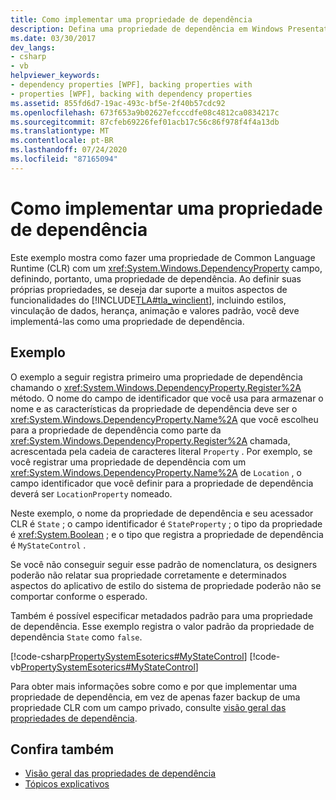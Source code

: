 ```yaml
---
title: Como implementar uma propriedade de dependência
description: Defina uma propriedade de dependência em Windows Presentation Foundation, fazendo backup de uma propriedade Common Language Runtime com um campo DependencyProperty.
ms.date: 03/30/2017
dev_langs:
- csharp
- vb
helpviewer_keywords:
- dependency properties [WPF], backing properties with
- properties [WPF], backing with dependency properties
ms.assetid: 855fd6d7-19ac-493c-bf5e-2f40b57cdc92
ms.openlocfilehash: 673f653a9b02627efcccdfe08c4812ca0834217c
ms.sourcegitcommit: 87cfeb69226fef01acb17c56c86f978f4f4a13db
ms.translationtype: MT
ms.contentlocale: pt-BR
ms.lasthandoff: 07/24/2020
ms.locfileid: "87165094"
---
```

# <a name="how-to-implement-a-dependency-property"></a>Como implementar uma propriedade de dependência
Este exemplo mostra como fazer uma propriedade de Common Language Runtime (CLR) com um <xref:System.Windows.DependencyProperty> campo, definindo, portanto, uma propriedade de dependência. Ao definir suas próprias propriedades, se deseja dar suporte a muitos aspectos de funcionalidades do [!INCLUDE[TLA#tla_winclient](../../../../includes/tlasharptla-winclient-md.md)], incluindo estilos, vinculação de dados, herança, animação e valores padrão, você deve implementá-las como uma propriedade de dependência.  
  
## <a name="example"></a>Exemplo  
 O exemplo a seguir registra primeiro uma propriedade de dependência chamando o <xref:System.Windows.DependencyProperty.Register%2A> método. O nome do campo de identificador que você usa para armazenar o nome e as características da propriedade de dependência deve ser o <xref:System.Windows.DependencyProperty.Name%2A> que você escolheu para a propriedade de dependência como parte da <xref:System.Windows.DependencyProperty.Register%2A> chamada, acrescentada pela cadeia de caracteres literal `Property` . Por exemplo, se você registrar uma propriedade de dependência com um <xref:System.Windows.DependencyProperty.Name%2A> de `Location` , o campo identificador que você definir para a propriedade de dependência deverá ser `LocationProperty` nomeado.  
  
 Neste exemplo, o nome da propriedade de dependência e seu acessador CLR é `State` ; o campo identificador é `StateProperty` ; o tipo da propriedade é <xref:System.Boolean> ; e o tipo que registra a propriedade de dependência é `MyStateControl` .  
  
 Se você não conseguir seguir esse padrão de nomenclatura, os designers poderão não relatar sua propriedade corretamente e determinados aspectos do aplicativo de estilo do sistema de propriedade poderão não se comportar conforme o esperado.  
  
 Também é possível especificar metadados padrão para uma propriedade de dependência. Esse exemplo registra o valor padrão da propriedade de dependência `State` como `false`.  
  
 [!code-csharp[PropertySystemEsoterics#MyStateControl](~/samples/snippets/csharp/VS_Snippets_Wpf/PropertySystemEsoterics/CSharp/SDKSampleLibrary/class1.cs#mystatecontrol)]
 [!code-vb[PropertySystemEsoterics#MyStateControl](~/samples/snippets/visualbasic/VS_Snippets_Wpf/PropertySystemEsoterics/visualbasic/sdksamplelibrary/class1.vb#mystatecontrol)]  
  
 Para obter mais informações sobre como e por que implementar uma propriedade de dependência, em vez de apenas fazer backup de uma propriedade CLR com um campo privado, consulte [visão geral das propriedades de dependência](dependency-properties-overview.md).  
  
## <a name="see-also"></a>Confira também

- [Visão geral das propriedades de dependência](dependency-properties-overview.md)
- [Tópicos explicativos](properties-how-to-topics.md)
